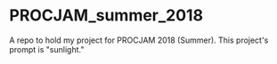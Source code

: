 # PROCJAM_summer_2018
A repo to hold my project for PROCJAM 2018 (Summer). This project's prompt is "sunlight."
